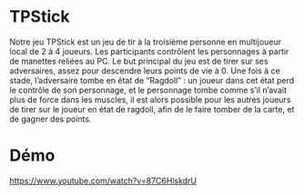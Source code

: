 # TPStick
Notre jeu TPStick est un jeu de tir à la troisième personne en multijoueur local de 2 à 4 joueurs. Les participants contrôlent les personnages à partir de manettes reliées au PC. Le but principal du jeu est de tirer sur ses adversaires, assez pour descendre leurs points de vie à 0. Une fois à ce stade, l’adversaire tombe en état de “Ragdoll” : un joueur dans cet état perd le contrôle de son personnage, et le personnage tombe comme s’il n’avait plus de force dans les muscles, il est alors possible pour les autres joueurs de tirer sur le joueur en état de ragdoll, afin de le faire tomber de la carte, et de gagner des points.

# Démo
https://www.youtube.com/watch?v=87C6HlskdrU
